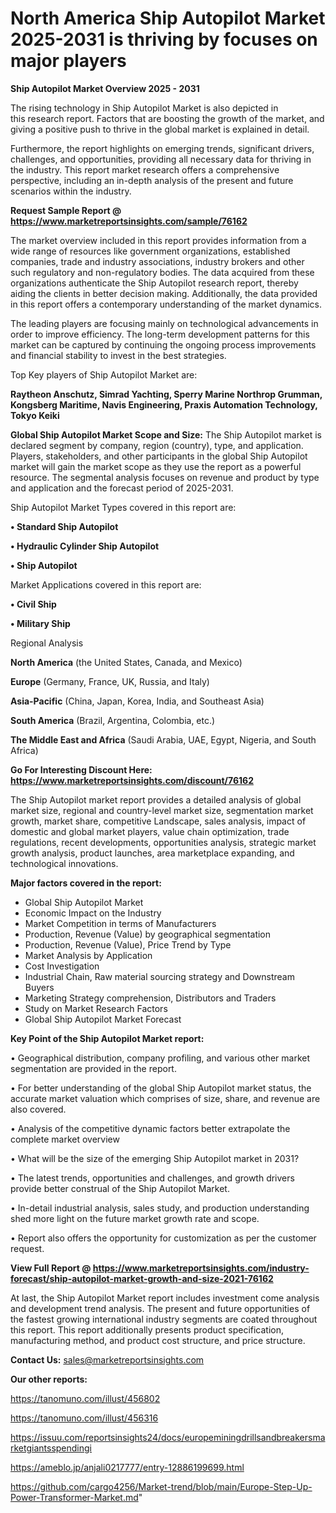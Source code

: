 # North America Ship Autopilot Market 2025-2031 is thriving by focuses on major players

<Strong> Ship Autopilot Market Overview 2025 - 2031</strong>

The rising technology in Ship Autopilot Market is also depicted in this research report. Factors that are boosting the growth of the market, and giving a positive push to thrive in the global market is explained in detail.

Furthermore, the report highlights on emerging trends, significant drivers, challenges, and opportunities, providing all necessary data for thriving in the industry. This report market research offers a comprehensive perspective, including an in-depth analysis of the present and future scenarios within the industry.

<strong>Request Sample Report @ <a href=https://www.marketreportsinsights.com/sample/76162>https://www.marketreportsinsights.com/sample/76162</a></strong>

The market overview included in this report provides information from a wide range of resources like government organizations, established companies, trade and industry associations, industry brokers and other such regulatory and non-regulatory bodies. The data acquired from these organizations authenticate the Ship Autopilot research report, thereby aiding the clients in better decision making. Additionally, the data provided in this report offers a contemporary understanding of the market dynamics.

The leading players are focusing mainly on technological advancements in order to improve efficiency. The long-term development patterns for this market can be captured by continuing the ongoing process improvements and financial stability to invest in the best strategies.

Top Key players of Ship Autopilot Market are:

<strong>Raytheon Anschutz, Simrad Yachting, Sperry Marine Northrop Grumman, Kongsberg Maritime, Navis Engineering, Praxis Automation Technology, Tokyo Keiki</strong>

<strong><b>Global Ship Autopilot Market Scope and Size:</b></strong>
The Ship Autopilot market is declared segment by company, region (country), type, and application. Players, stakeholders, and other participants in the global Ship Autopilot market will gain the market scope as they use the report as a powerful resource. The segmental analysis focuses on revenue and product by type and application and the forecast period of 2025-2031.

Ship Autopilot Market Types covered in this report are:

<strong>• Standard Ship Autopilot

• Hydraulic Cylinder Ship Autopilot

• Ship Autopilot</strong>

Market Applications covered in this report are:

<strong>• Civil Ship

• Military Ship</strong> 

Regional Analysis

<strong>North America</strong> (the United States, Canada, and Mexico)

<strong>Europe</strong> (Germany, France, UK, Russia, and Italy)

<strong>Asia-Pacific</strong> (China, Japan, Korea, India, and Southeast Asia)

<strong>South America</strong> (Brazil, Argentina, Colombia, etc.)

<strong>The Middle East and Africa</strong> (Saudi Arabia, UAE, Egypt, Nigeria, and South Africa)

<strong>Go For Interesting Discount Here: <a href=https://www.marketreportsinsights.com/discount/76162>https://www.marketreportsinsights.com/discount/76162</a></strong>

The Ship Autopilot market report provides a detailed analysis of global market size, regional and country-level market size, segmentation market growth, market share, competitive Landscape, sales analysis, impact of domestic and global market players, value chain optimization, trade regulations, recent developments, opportunities analysis, strategic market growth analysis, product launches, area marketplace expanding, and technological innovations.

<strong><b>Major factors covered in the report:</b></strong>
<ul>
  <li>Global Ship Autopilot Market </li>
  <li>Economic Impact on the Industry</li>
  <li>Market Competition in terms of Manufacturers</li>
  <li>Production, Revenue (Value) by geographical segmentation</li>
  <li>Production, Revenue (Value), Price Trend by Type</li>
  <li>Market Analysis by Application</li>
  <li>Cost Investigation</li>
  <li>Industrial Chain, Raw material sourcing strategy and Downstream Buyers</li>
  <li>Marketing Strategy comprehension, Distributors and Traders</li>
  <li>Study on Market Research Factors</li>
  <li>Global Ship Autopilot Market Forecast</li>
</ul>

<strong><b>Key Point of the Ship Autopilot Market report:</b></strong>

• Geographical distribution, company profiling, and various other market segmentation are provided in the report.

• For better understanding of the global Ship Autopilot market status, the accurate market valuation which comprises of size, share, and revenue are also covered.

• Analysis of the competitive dynamic factors better extrapolate the complete market overview

• What will be the size of the emerging Ship Autopilot market in 2031?

• The latest trends, opportunities and challenges, and growth drivers provide better construal of the Ship Autopilot Market.

• In-detail industrial analysis, sales study, and production understanding shed more light on the future market growth rate and scope.

• Report also offers the opportunity for customization as per the customer request.

<strong><b>View Full Report @ <a href=https://www.marketreportsinsights.com/industry-forecast/ship-autopilot-market-growth-and-size-2021-76162>https://www.marketreportsinsights.com/industry-forecast/ship-autopilot-market-growth-and-size-2021-76162</a></b></strong>


At last, the Ship Autopilot Market report includes investment come analysis and development trend analysis. The present and future opportunities of the fastest growing international industry segments are coated throughout this report. This report additionally presents product specification, manufacturing method, and product cost structure, and price structure.

<strong>Contact Us:</strong>
sales@marketreportsinsights.com

<strong>Our other reports:</strong>

<a href=https://tanomuno.com/illust/456802>https://tanomuno.com/illust/456802</a>

<a href=https://tanomuno.com/illust/456316>https://tanomuno.com/illust/456316</a>

<a href=https://issuu.com/reportsinsights24/docs/europeminingdrillsandbreakersmarketgiantsspendingi>https://issuu.com/reportsinsights24/docs/europeminingdrillsandbreakersmarketgiantsspendingi</a>

<a href=https://ameblo.jp/anjali0217777/entry-12886199699.html>https://ameblo.jp/anjali0217777/entry-12886199699.html</a>

<a href=https://github.com/cargo4256/Market-trend/blob/main/Europe-Step-Up-Power-Transformer-Market.md>https://github.com/cargo4256/Market-trend/blob/main/Europe-Step-Up-Power-Transformer-Market.md</a>"
